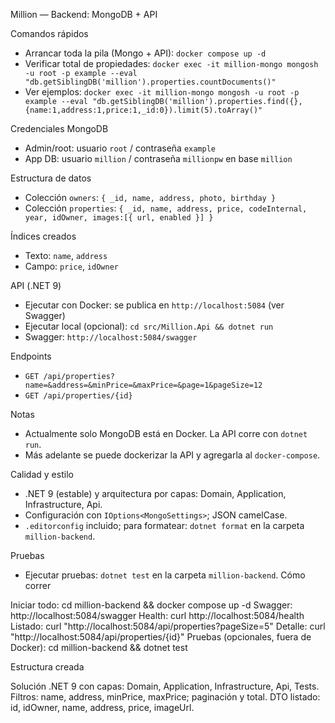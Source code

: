Million — Backend: MongoDB + API

Comandos rápidos

- Arrancar toda la pila (Mongo + API): `docker compose up -d`
- Verificar total de propiedades: `docker exec -it million-mongo mongosh -u root -p example --eval "db.getSiblingDB('million').properties.countDocuments()"`
- Ver ejemplos: `docker exec -it million-mongo mongosh -u root -p example --eval "db.getSiblingDB('million').properties.find({}, {name:1,address:1,price:1,_id:0}).limit(5).toArray()"`

Credenciales MongoDB

- Admin/root: usuario `root` / contraseña `example`
- App DB: usuario `million` / contraseña `millionpw` en base `million`

Estructura de datos

- Colección `owners`: `{ _id, name, address, photo, birthday }`
- Colección `properties`: `{ _id, name, address, price, codeInternal, year, idOwner, images:[{ url, enabled }] }`

Índices creados

- Texto: `name`, `address`
- Campo: `price`, `idOwner`

API (.NET 9)

- Ejecutar con Docker: se publica en `http://localhost:5084` (ver Swagger)
- Ejecutar local (opcional): `cd src/Million.Api && dotnet run`
- Swagger: `http://localhost:5084/swagger`

Endpoints

- `GET /api/properties?name=&address=&minPrice=&maxPrice=&page=1&pageSize=12`
- `GET /api/properties/{id}`

Notas

- Actualmente solo MongoDB está en Docker. La API corre con `dotnet run`.
- Más adelante se puede dockerizar la API y agregarla al `docker-compose`.

Calidad y estilo

- .NET 9 (estable) y arquitectura por capas: Domain, Application, Infrastructure, Api.
- Configuración con `IOptions<MongoSettings>`; JSON camelCase.
- `.editorconfig` incluido; para formatear: `dotnet format` en la carpeta `million-backend`.

Pruebas

- Ejecutar pruebas: `dotnet test` en la carpeta `million-backend`.
Cómo correr

Iniciar todo: cd million-backend && docker compose up -d
Swagger: http://localhost:5084/swagger
Health: curl http://localhost:5084/health
Listado: curl "http://localhost:5084/api/properties?pageSize=5"
Detalle: curl "http://localhost:5084/api/properties/{id}"
Pruebas (opcionales, fuera de Docker): cd million-backend && dotnet test

Estructura creada

Solución .NET 9 con capas: Domain, Application, Infrastructure, Api, Tests.
Filtros: name, address, minPrice, maxPrice; paginación y total.
DTO listado: id, idOwner, name, address, price, imageUrl.